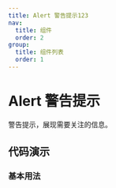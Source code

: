 ```yaml
---
title: Alert 警告提示123
nav:
  title: 组件
  order: 2
group:
  title: 组件列表
  order: 1
---
```


# Alert 警告提示

警告提示，展现需要关注的信息。

## 代码演示

### 基本用法

<code src="./demo/basic.tsx"></code>

<API id="Alert"></API>